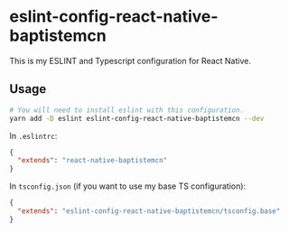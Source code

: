 # eslint-config-react-native-baptistemcn

This is my ESLINT and Typescript configuration for React Native.

## Usage

```sh
# You will need to install eslint with this configuration.
yarn add -D eslint eslint-config-react-native-baptistemcn --dev
```

In `.eslintrc`:

```json
{
  "extends": "react-native-baptistemcn"
}
```

In `tsconfig.json` (if you want to use my base TS configuration):

```json
{
  "extends": "eslint-config-react-native-baptistemcn/tsconfig.base"
}
```
